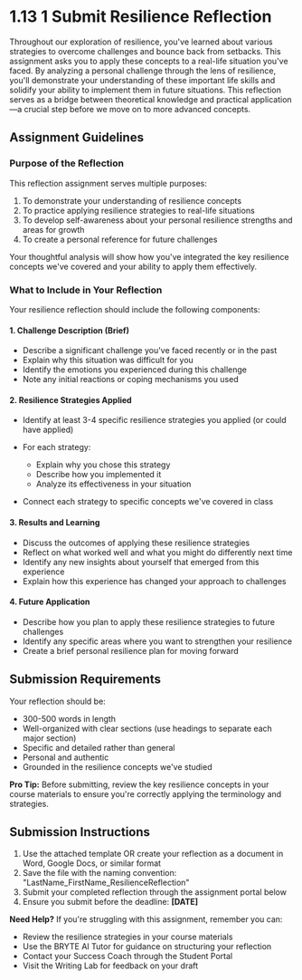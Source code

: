 # 1.13 1 Submit Resilience Reflection

Throughout our exploration of resilience, you've learned about various strategies to overcome challenges and bounce back from setbacks. This assignment asks you to apply these concepts to a real-life situation you've faced. By analyzing a personal challenge through the lens of resilience, you'll demonstrate your understanding of these important life skills and solidify your ability to implement them in future situations. This reflection serves as a bridge between theoretical knowledge and practical application—a crucial step before we move on to more advanced concepts.

## Assignment Guidelines

### Purpose of the Reflection

This reflection assignment serves multiple purposes:

1. To demonstrate your understanding of resilience concepts
2. To practice applying resilience strategies to real-life situations
3. To develop self-awareness about your personal resilience strengths and areas for growth
4. To create a personal reference for future challenges

Your thoughtful analysis will show how you've integrated the key resilience concepts we've covered and your ability to apply them effectively.

### What to Include in Your Reflection

Your resilience reflection should include the following components:

#### 1. Challenge Description (Brief)

- Describe a significant challenge you've faced recently or in the past
- Explain why this situation was difficult for you
- Identify the emotions you experienced during this challenge
- Note any initial reactions or coping mechanisms you used

#### 2. Resilience Strategies Applied

- Identify at least 3-4 specific resilience strategies you applied (or could have applied)
- For each strategy:

  - Explain why you chose this strategy
  - Describe how you implemented it
  - Analyze its effectiveness in your situation

- Connect each strategy to specific concepts we've covered in class

#### 3. Results and Learning

- Discuss the outcomes of applying these resilience strategies
- Reflect on what worked well and what you might do differently next time
- Identify any new insights about yourself that emerged from this experience
- Explain how this experience has changed your approach to challenges

#### 4. Future Application

- Describe how you plan to apply these resilience strategies to future challenges
- Identify any specific areas where you want to strengthen your resilience
- Create a brief personal resilience plan for moving forward

## Submission Requirements

Your reflection should be:

- 300-500 words in length
- Well-organized with clear sections (use headings to separate each major section)
- Specific and detailed rather than general
- Personal and authentic
- Grounded in the resilience concepts we've studied

**Pro Tip:** Before submitting, review the key resilience concepts in your course materials to ensure you're correctly applying the terminology and strategies.

## Submission Instructions

1. Use the attached template OR create your reflection as a document in Word, Google Docs, or similar format
2. Save the file with the naming convention: "LastName_FirstName_ResilienceReflection"
3. Submit your completed reflection through the assignment portal below
4. Ensure you submit before the deadline: **[DATE]**

**Need Help?** If you're struggling with this assignment, remember you can:
- Review the resilience strategies in your course materials
- Use the BRYTE AI Tutor for guidance on structuring your reflection
- Contact your Success Coach through the Student Portal
- Visit the Writing Lab for feedback on your draft



